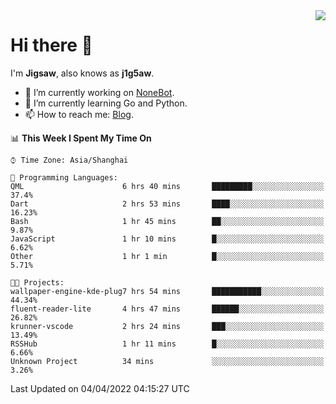 <a href="#">
  <img align="right" src="https://github-readme-stats.vercel.app/api?username=j1g5awi&count_private=true&show_icons=true&title_color=80070B&text_color=B3B3B3&bg_color=212121&icon_color=80070B" />
</a>

# Hi there 👋

I'm **Jigsaw**, also knows as **j1g5aw**.

- 🔭 I’m currently working on [NoneBot](https://github.com/nonebot).
- 🌱 I’m currently learning Go and Python.
- 📫 How to reach me: [Blog](https://blog.maddestroyer.xyz/).

<!--START_SECTION:waka-->
📊 **This Week I Spent My Time On** 

```text
⌚︎ Time Zone: Asia/Shanghai

💬 Programming Languages: 
QML                      6 hrs 40 mins       █████████░░░░░░░░░░░░░░░░   37.4% 
Dart                     2 hrs 53 mins       ████░░░░░░░░░░░░░░░░░░░░░   16.23% 
Bash                     1 hr 45 mins        ██░░░░░░░░░░░░░░░░░░░░░░░   9.87% 
JavaScript               1 hr 10 mins        █░░░░░░░░░░░░░░░░░░░░░░░░   6.62% 
Other                    1 hr 1 min          █░░░░░░░░░░░░░░░░░░░░░░░░   5.71%

🐱‍💻 Projects: 
wallpaper-engine-kde-plug7 hrs 54 mins       ███████████░░░░░░░░░░░░░░   44.34% 
fluent-reader-lite       4 hrs 47 mins       ██████░░░░░░░░░░░░░░░░░░░   26.82% 
krunner-vscode           2 hrs 24 mins       ███░░░░░░░░░░░░░░░░░░░░░░   13.49% 
RSSHub                   1 hr 11 mins        █░░░░░░░░░░░░░░░░░░░░░░░░   6.66% 
Unknown Project          34 mins             ░░░░░░░░░░░░░░░░░░░░░░░░░   3.26%

```


 Last Updated on 04/04/2022 04:15:27 UTC
<!--END_SECTION:waka-->

